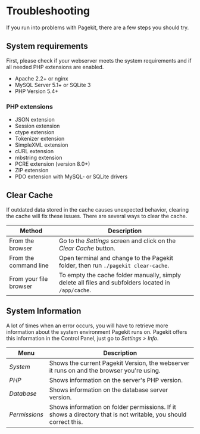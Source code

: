 # Troubleshooting

<p class="uk-article-lead">If you run into problems with Pagekit, there are a few steps you should try.</p>

## System requirements

First, please check if your webserver meets the system requirements and if all needed PHP extensions are enabled.

- Apache 2.2+ or nginx
- MySQL Server 5.1+ or SQLite 3
- PHP Version 5.4+

### PHP extensions

- JSON extension
- Session extension
- ctype extension
- Tokenizer extension
- SimpleXML extension
- cURL extension
- mbstring extension
- PCRE extension (version 8.0+)
- ZIP extension
- PDO extension with MySQL- or SQLite drivers

## Clear Cache

If outdated data stored in the cache causes unexpected behavior, clearing the cache will fix these issues. There are several ways to clear the cache.

| Method | Description |
|------|-------------|
| From the browser       | Go to the *Settings* screen and click on the *Clear Cache* button. |
| From the command line  | Open terminal and change to the Pagekit folder, then run `./pagekit clear-cache`. |
| From your file browser | To empty the cache folder manually, simply delete all files and subfolders located in `/app/cache`. |

## System Information

A lot of times when an error occurs, you will have to retrieve more information about the system environment Pagekit runs on.
Pagekit offers this information in the Control Panel, just go to *Settings > Info*.

| Menu | Description |
|------|-------------|
| *System*      | Shows the current Pagekit Version, the webserver it runs on and the browser you're using. |
| *PHP*         | Shows information on the server's PHP version. |
| *Database*    | Shows information on the database server version. |
| *Permissions* | Shows information on folder permissions. If it shows a directory that is not writable, you should correct this. |
